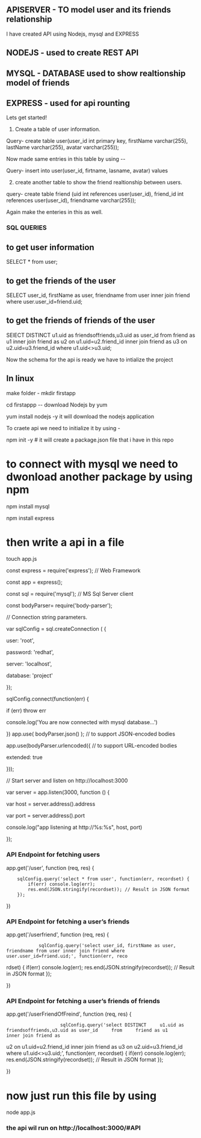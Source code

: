 ## APISERVER - TO model user and its friends relationship
I have created API using Nodejs, mysql and EXPRESS

 ## NODEJS - used to create REST API
 ## MYSQL - DATABASE used to show realtionship model of friends
 ## EXPRESS - used for api rounting
Lets get started!
1. Create a table of user information.

Query- create table user(user_id int primary key, firstName varchar(255), lastName varchar(255), avatar varchar(255));

Now made same entries in this table by using --

Query- insert into user(user_id, firtname, lasname, avatar) values

2. create another table to show the  friend realtionship between users.

query- create table friend (uid int references user(user_id), friend_id int references user(user_id), friendname varchar(255));

Again make the enteries in this as well.


 ### SQL QUERIES
 
 ## to get user information
 
 SELECT * from user;
 
 ## to get the friends of the user

SELECT user_id, firstName as user, friendname from user inner join friend where user.user_id=friend.uid;

## to get the friends of friends of the user

SElECT DISTINCT     u1.uid as friendsoffriends,u3.uid as user_id     from     friend as u1      inner join friend as
u2 on u1.uid=u2.friend_id     inner join friend as u3 on u2.uid=u3.friend_id where u1.uid<>u3.uid;


Now the schema for the api is ready we have to intialize the project

## In linux 

make folder - mkdir firstapp 

cd firstappp -- download Nodejs by yum 

yum install nodejs -y    it will download the nodejs application

To craete api we need to initialize it by using -

npm init -y # it will create a package.json file that i have in this repo

# to connect with mysql we need to dwonload another package by using npm

npm install mysql

npm install express

# then write a api in a file 

touch app.js



const express = require('express'); // Web Framework

const app = express();

const sql = require('mysql'); // MS Sql Server client

const bodyParser= require('body-parser');



// Connection string parameters.

var sqlConfig = sql.createConnection ( {

user: 'root',

password: 'redhat',

server: 'localhost',

database: 'project'

});

sqlConfig.connect(function(err) {

if (err) throw err

console.log('You are now connected with mysql database...')

})
app.use( bodyParser.json() );       // to support JSON-encoded bodies

app.use(bodyParser.urlencoded({     // to support URL-encoded bodies

extended: true

}));




// Start server and listen on http://localhost:3000

var server = app.listen(3000, function () {

var host = server.address().address


var port = server.address().port


console.log("app listening at http://%s:%s", host, port)

});

### API Endpoint for fetching users

app.get('/user', function (req, res) {

        sqlConfig.query('select * from user', function(err, recordset) {
            if(err) console.log(err);
            res.end(JSON.stringify(recordset)); // Result in JSON format
        });


})

### API Endpoint for fetching a user’s friends

app.get('/userfriend', function (req, res) {

                sqlConfig.query('select user_id, firstName as user, friendname from user inner join friend where user.user_id=friend.uid;', function(err, reco
rdset) {
                                    if(err) console.log(err);
                                    res.end(JSON.stringify(recordset)); // Result in JSON format
                                });


})

### API Endpoint for fetching a user’s friends of friends

app.get('/userFriendOfFreind', function (req, res) {

                        sqlConfig.query('select DISTINCT     u1.uid as friendsoffriends,u3.uid as user_id     from     friend as u1      inner join friend as
u2 on u1.uid=u2.friend_id     inner join friend as u3 on u2.uid=u3.friend_id where u1.uid<>u3.uid;', function(err, recordset) {
                                                                    if(err) console.log(err);
                                                                    res.end(JSON.stringify(recordset)); // Result in JSON format
                                                                });


})
            
            
            
            
            
 # now just run this file by using 
 node app.js
 
 ### the api wil run on http://localhost:3000/#API
      
 
